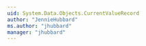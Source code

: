 ```yaml
---
uid: System.Data.Objects.CurrentValueRecord
author: "JennieHubbard"
ms.author: "jhubbard"
manager: "jhubbard"
---
```

